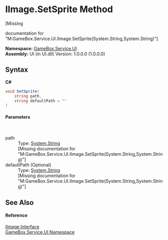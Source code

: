 # IImage.SetSprite Method 
 

\[Missing <summary> documentation for "M:GameBox.Service.UI.IImage.SetSprite(System.String,System.String)"\]

**Namespace:**&nbsp;<a href="6561cbd8-2bda-7a52-d42a-1887a2a36ffd">GameBox.Service.UI</a><br />**Assembly:**&nbsp;UI (in UI.dll) Version: 1.0.0.0 (1.0.0.0)

## Syntax

**C#**<br />
``` C#
void SetSprite(
	string path,
	string defaultPath = ""
)
```


#### Parameters
&nbsp;<dl><dt>path</dt><dd>Type: <a href="http://msdn2.microsoft.com/zh-cn/library/s1wwdcbf" target="_blank">System.String</a><br />\[Missing <param name="path"/> documentation for "M:GameBox.Service.UI.IImage.SetSprite(System.String,System.String)"\]</dd><dt>defaultPath (Optional)</dt><dd>Type: <a href="http://msdn2.microsoft.com/zh-cn/library/s1wwdcbf" target="_blank">System.String</a><br />\[Missing <param name="defaultPath"/> documentation for "M:GameBox.Service.UI.IImage.SetSprite(System.String,System.String)"\]</dd></dl>

## See Also


#### Reference
<a href="287ada3b-4529-a22e-f64f-3fe5da630f21">IImage Interface</a><br /><a href="6561cbd8-2bda-7a52-d42a-1887a2a36ffd">GameBox.Service.UI Namespace</a><br />